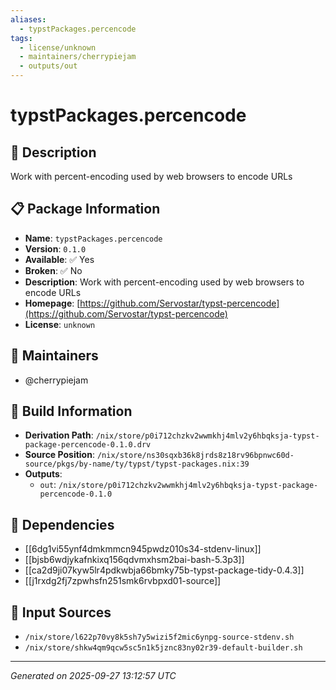 ```yaml
---
aliases:
  - typstPackages.percencode
tags:
  - license/unknown
  - maintainers/cherrypiejam
  - outputs/out
---
```


# typstPackages.percencode

## 📝 Description

Work with percent-encoding used by web browsers to encode URLs

## 📋 Package Information

- **Name**: `typstPackages.percencode`
- **Version**: `0.1.0`
- **Available**: ✅ Yes
- **Broken**: ✅ No
- **Description**: Work with percent-encoding used by web browsers to encode URLs
- **Homepage**: [https://github.com/Servostar/typst-percencode](https://github.com/Servostar/typst-percencode)
- **License**: `unknown`
## 👥 Maintainers

- @cherrypiejam


## 🔧 Build Information

- **Derivation Path**: `/nix/store/p0i712chzkv2wwmkhj4mlv2y6hbqksja-typst-package-percencode-0.1.0.drv`
- **Source Position**: `/nix/store/ns30sqxb36k8jrds8z18rv96bpnwc60d-source/pkgs/by-name/ty/typst/typst-packages.nix:39`
- **Outputs**:
  - `out`:  `/nix/store/p0i712chzkv2wwmkhj4mlv2y6hbqksja-typst-package-percencode-0.1.0`

## 🔗 Dependencies

- [[6dg1vi55ynf4dmkmmcn945pwdz010s34-stdenv-linux]]
- [[bjsb6wdjykafnkixq156qdvmxhsm2bai-bash-5.3p3]]
- [[ca2d9ji07kyw5lr4pdkwbja66bmky75b-typst-package-tidy-0.4.3]]
- [[j1rxdg2fj7zpwhsfn251smk6rvbpxd01-source]]

## 📁 Input Sources

- `/nix/store/l622p70vy8k5sh7y5wizi5f2mic6ynpg-source-stdenv.sh`
- `/nix/store/shkw4qm9qcw5sc5n1k5jznc83ny02r39-default-builder.sh`

---
*Generated on 2025-09-27 13:12:57 UTC*
